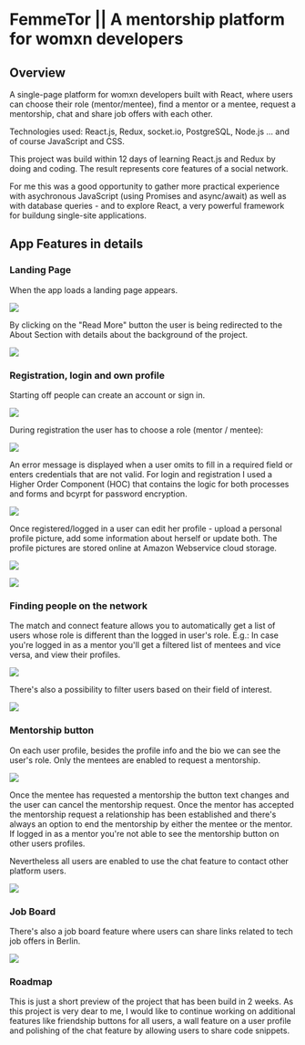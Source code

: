 # FemmeTor || A mentorship platform for womxn developers

## Overview

A single-page platform for womxn developers built with React, where users can choose their role (mentor/mentee), find a mentor or a mentee, request a mentorship, chat and share job offers with each other.

Technologies used: React.js, Redux, socket.io, PostgreSQL, Node.js ... and of course JavaScript and CSS.

This project was build within 12 days of learning React.js and Redux by doing and coding. The result represents core features of a social network.

For me this was a good opportunity to gather more practical experience with asychronous JavaScript (using Promises and async/await) as well as with database queries - and to explore React, a very powerful framework for buildung single-site applications.

## App Features in details

### Landing Page

When the app loads a landing page appears.

![](FemmeTor1.jpg)

By clicking on the "Read More" button the user is being redirected to the About Section with details about the background of the project.

![](FemmeTor2.jpg)

### Registration, login and own profile

Starting off people can create an account or sign in.

![](register.jpg)

During registration the user has to choose a role (mentor / mentee):

![](role.jpg)

An error message is displayed when a user omits to fill in a required field or enters credentials that are not valid.
For login and registration I used a Higher Order Component (HOC) that contains the logic for both processes and forms and bcyrpt for password encryption.

![](password-login.jpg)

Once registered/logged in a user can edit her profile - upload a personal profile picture, add some information about herself or update both.
The profile pictures are stored online at Amazon Webservice cloud storage.

![](edit-profile.jpg)

![](edit-bio.jpg)

### Finding people on the network

The match and connect feature allows you to automatically get a list of users whose role is different than the logged in user's role.
E.g.: In case you're logged in as a mentor you'll get a filtered list of mentees and vice versa, and view their profiles.

![](users.jpg)

There's also a possibility to filter users based on their field of interest.

![](filtered-search.jpg)

### Mentorship button

On each user profile, besides the profile info and the bio we can see the user's role.
Only the mentees are enabled to request a mentorship.

![](request-mentorship.jpg)

Once the mentee has requested a mentorship the
button text changes and the user can cancel the mentorship request. Once the mentor has accepted the
mentorship request a relationship has been established and there's always an option to end the mentorship
by either the mentee or the mentor.
If logged in as a mentor you're not able to see the mentorship button on other users profiles.

Nevertheless all users are enabled to use the chat feature to contact other platform users.

![](chat-feature.jpg)

### Job Board

There's also a job board feature where users can share links related to tech job offers in Berlin.

![](job-board.jpg)

### Roadmap

This is just a short preview of the project that has been build in 2 weeks. As this project is very dear to me,
I would like to continue working on additional features like friendship buttons for all users, a wall feature on a user profile and polishing of the chat feature by allowing users to share code snippets.
